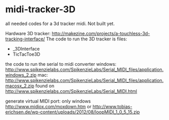 midi-tracker-3D
===============

all needed codes for a 3d tracker midi. Not built yet.

 Hardware 3D tracker:   http://makezine.com/projects/a-touchless-3d-tracking-interface/
The code to run the 3D tracker is files:
- _3DInterface
- TicTacToe3D


the code to run the serial to midi converter
windows:
http://www.spikenzielabs.com/SpikenzieLabs/Serial_MIDI_files/application.windows_2.zip
mac:
http://www.spikenzielabs.com/SpikenzieLabs/Serial_MIDI_files/application.macosx_2.zip
found on 
  http://www.spikenzielabs.com/SpikenzieLabs/Serial_MIDI.html

generate virtual MIDI port:
only windows
http://www.midiox.com/moxdown.htm
or
http://www.tobias-erichsen.de/wp-content/uploads/2012/08/loopMIDI_1_0_5_15.zip


